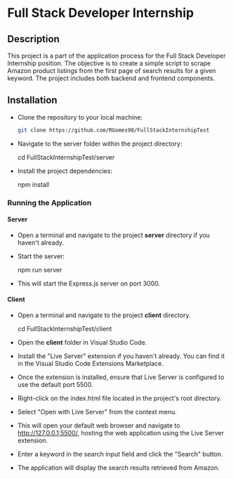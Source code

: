 # Full Stack Developer Internship

## Description

This project is a part of the application process for the Full Stack Developer Internship position. The objective is to create a simple script to scrape Amazon product listings from the first page of search results for a given keyword. The project includes both backend and frontend components.

## Installation

- Clone the repository to your local machine:

  ```bash
  git clone https://github.com/RGomes98/FullStackInternshipTest

  ```

- Navigate to the server folder within the project directory:

  cd FullStackInternshipTest/server

- Install the project dependencies:

  npm install

### Running the Application

#### Server

- Open a terminal and navigate to the project **server** directory if you haven't already.

- Start the server:

  npm run server

- This will start the Express.js server on port 3000.

#### Client

- Open a terminal and navigate to the project **client** directory.

  cd FullStackInternshipTest/client

- Open the **client** folder in Visual Studio Code.

- Install the "Live Server" extension if you haven't already. You can find it in the Visual Studio Code Extensions Marketplace.

- Once the extension is installed, ensure that Live Server is configured to use the default port 5500.

- Right-click on the index.html file located in the project's root directory.

- Select "Open with Live Server" from the context menu.

- This will open your default web browser and navigate to http://127.0.0.1:5500/, hosting the web application using the Live Server extension.

- Enter a keyword in the search input field and click the "Search" button.

- The application will display the search results retrieved from Amazon.
